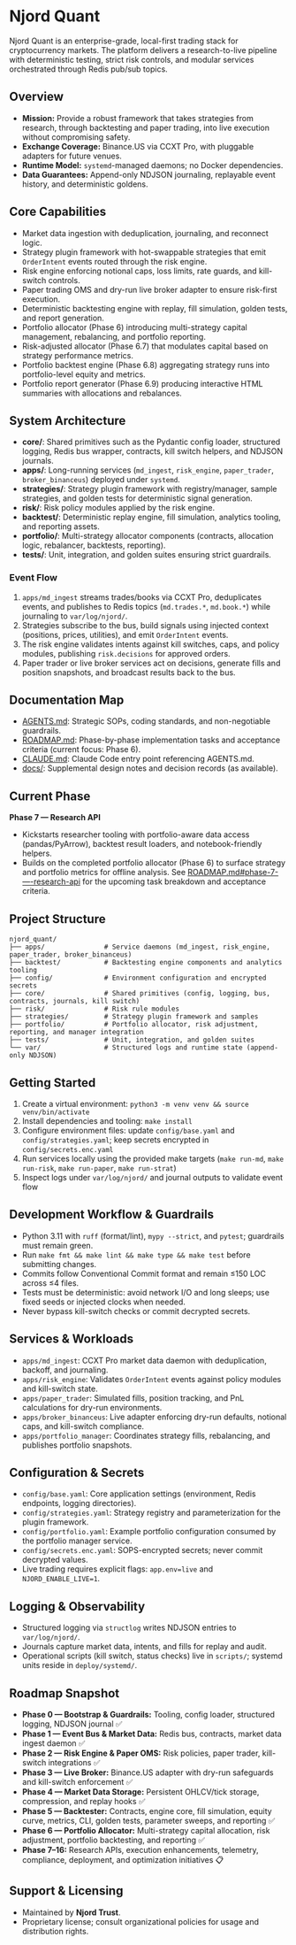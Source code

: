 # Njord Quant

Njord Quant is an enterprise-grade, local-first trading stack for cryptocurrency markets. The platform delivers a research-to-live pipeline with deterministic testing, strict risk controls, and modular services orchestrated through Redis pub/sub topics.

## Overview
- **Mission:** Provide a robust framework that takes strategies from research, through backtesting and paper trading, into live execution without compromising safety.
- **Exchange Coverage:** Binance.US via CCXT Pro, with pluggable adapters for future venues.
- **Runtime Model:** `systemd`-managed daemons; no Docker dependencies.
- **Data Guarantees:** Append-only NDJSON journaling, replayable event history, and deterministic goldens.

## Core Capabilities
- Market data ingestion with deduplication, journaling, and reconnect logic.
- Strategy plugin framework with hot-swappable strategies that emit `OrderIntent` events routed through the risk engine.
- Risk engine enforcing notional caps, loss limits, rate guards, and kill-switch controls.
- Paper trading OMS and dry-run live broker adapter to ensure risk-first execution.
- Deterministic backtesting engine with replay, fill simulation, golden tests, and report generation.
- Portfolio allocator (Phase 6) introducing multi-strategy capital management, rebalancing, and portfolio reporting.
- Risk-adjusted allocator (Phase 6.7) that modulates capital based on strategy performance metrics.
- Portfolio backtest engine (Phase 6.8) aggregating strategy runs into portfolio-level equity and metrics.
- Portfolio report generator (Phase 6.9) producing interactive HTML summaries with allocations and rebalances.

## System Architecture
- **core/**: Shared primitives such as the Pydantic config loader, structured logging, Redis bus wrapper, contracts, kill switch helpers, and NDJSON journals.
- **apps/**: Long-running services (`md_ingest`, `risk_engine`, `paper_trader`, `broker_binanceus`) deployed under `systemd`.
- **strategies/**: Strategy plugin framework with registry/manager, sample strategies, and golden tests for deterministic signal generation.
- **risk/**: Risk policy modules applied by the risk engine.
- **backtest/**: Deterministic replay engine, fill simulation, analytics tooling, and reporting assets.
- **portfolio/**: Multi-strategy allocator components (contracts, allocation logic, rebalancer, backtests, reporting).
- **tests/**: Unit, integration, and golden suites ensuring strict guardrails.

### Event Flow
1. `apps/md_ingest` streams trades/books via CCXT Pro, deduplicates events, and publishes to Redis topics (`md.trades.*`, `md.book.*`) while journaling to `var/log/njord/`.
2. Strategies subscribe to the bus, build signals using injected context (positions, prices, utilities), and emit `OrderIntent` events.
3. The risk engine validates intents against kill switches, caps, and policy modules, publishing `risk.decisions` for approved orders.
4. Paper trader or live broker services act on decisions, generate fills and position snapshots, and broadcast results back to the bus.

## Documentation Map
- [AGENTS.md](./AGENTS.md): Strategic SOPs, coding standards, and non-negotiable guardrails.
- [ROADMAP.md](./ROADMAP.md): Phase-by-phase implementation tasks and acceptance criteria (current focus: Phase 6).
- [CLAUDE.md](./CLAUDE.md): Claude Code entry point referencing AGENTS.md.
- [docs/](./docs): Supplemental design notes and decision records (as available).

## Current Phase
**Phase 7 — Research API**
- Kickstarts researcher tooling with portfolio-aware data access (pandas/PyArrow), backtest result loaders, and notebook-friendly helpers.
- Builds on the completed portfolio allocator (Phase 6) to surface strategy and portfolio metrics for offline analysis.
See [ROADMAP.md#phase-7-—-research-api](./ROADMAP.md#phase-7-—-research-api) for the upcoming task breakdown and acceptance criteria.

## Project Structure
```text
njord_quant/
├── apps/               # Service daemons (md_ingest, risk_engine, paper_trader, broker_binanceus)
├── backtest/           # Backtesting engine components and analytics tooling
├── config/             # Environment configuration and encrypted secrets
├── core/               # Shared primitives (config, logging, bus, contracts, journals, kill switch)
├── risk/               # Risk rule modules
├── strategies/         # Strategy plugin framework and samples
├── portfolio/          # Portfolio allocator, risk adjustment, reporting, and manager integration
├── tests/              # Unit, integration, and golden suites
└── var/                # Structured logs and runtime state (append-only NDJSON)
```

## Getting Started
1. Create a virtual environment: `python3 -m venv venv && source venv/bin/activate`
2. Install dependencies and tooling: `make install`
3. Configure environment files: update `config/base.yaml` and `config/strategies.yaml`; keep secrets encrypted in `config/secrets.enc.yaml`
4. Run services locally using the provided make targets (`make run-md`, `make run-risk`, `make run-paper`, `make run-strat`)
5. Inspect logs under `var/log/njord/` and journal outputs to validate event flow

## Development Workflow & Guardrails
- Python 3.11 with `ruff` (format/lint), `mypy --strict`, and `pytest`; guardrails must remain green.
- Run `make fmt && make lint && make type && make test` before submitting changes.
- Commits follow Conventional Commit format and remain ≤150 LOC across ≤4 files.
- Tests must be deterministic: avoid network I/O and long sleeps; use fixed seeds or injected clocks when needed.
- Never bypass kill-switch checks or commit decrypted secrets.

## Services & Workloads
- `apps/md_ingest`: CCXT Pro market data daemon with deduplication, backoff, and journaling.
- `apps/risk_engine`: Validates `OrderIntent` events against policy modules and kill-switch state.
- `apps/paper_trader`: Simulated fills, position tracking, and PnL calculations for dry-run environments.
- `apps/broker_binanceus`: Live adapter enforcing dry-run defaults, notional caps, and kill-switch compliance.
- `apps/portfolio_manager`: Coordinates strategy fills, rebalancing, and publishes portfolio snapshots.

## Configuration & Secrets
- `config/base.yaml`: Core application settings (environment, Redis endpoints, logging directories).
- `config/strategies.yaml`: Strategy registry and parameterization for the plugin framework.
- `config/portfolio.yaml`: Example portfolio configuration consumed by the portfolio manager service.
- `config/secrets.enc.yaml`: SOPS-encrypted secrets; never commit decrypted values.
- Live trading requires explicit flags: `app.env=live` and `NJORD_ENABLE_LIVE=1`.

## Logging & Observability
- Structured logging via `structlog` writes NDJSON entries to `var/log/njord/`.
- Journals capture market data, intents, and fills for replay and audit.
- Operational scripts (kill switch, status checks) live in `scripts/`; systemd units reside in `deploy/systemd/`.

## Roadmap Snapshot
- **Phase 0 — Bootstrap & Guardrails:** Tooling, config loader, structured logging, NDJSON journal ✅
- **Phase 1 — Event Bus & Market Data:** Redis bus, contracts, market data ingest daemon ✅
- **Phase 2 — Risk Engine & Paper OMS:** Risk policies, paper trader, kill-switch integrations ✅
- **Phase 3 — Live Broker:** Binance.US adapter with dry-run safeguards and kill-switch enforcement ✅
- **Phase 4 — Market Data Storage:** Persistent OHLCV/tick storage, compression, and replay hooks ✅
- **Phase 5 — Backtester:** Contracts, engine core, fill simulation, equity curve, metrics, CLI, golden tests, parameter sweeps, and reporting ✅
- **Phase 6 — Portfolio Allocator:** Multi-strategy capital allocation, risk adjustment, portfolio backtesting, and reporting ✅
- **Phase 7–16:** Research APIs, execution enhancements, telemetry, compliance, deployment, and optimization initiatives 📋

## Support & Licensing
- Maintained by **Njord Trust**.
- Proprietary license; consult organizational policies for usage and distribution rights.

